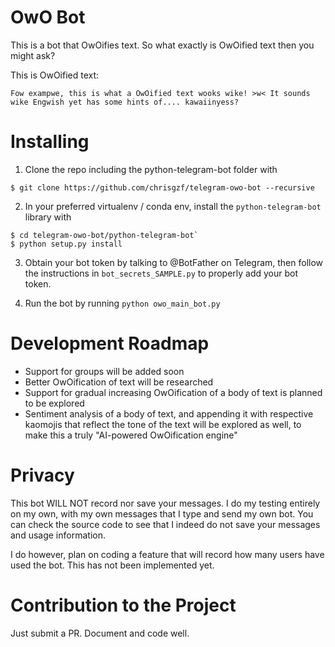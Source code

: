 # OwO Bot

This is a bot that OwOifies text. So what exactly is OwOified text then you might ask?

This is OwOified text:
```
Fow exampwe, this is what a OwOified text wooks wike! >w< It sounds wike Engwish yet has some hints of.... kawaiinyess?
```

# Installing

1. Clone the repo including the python-telegram-bot folder with

```
$ git clone https://github.com/chrisgzf/telegram-owo-bot --recursive
```

2. In your preferred virtualenv / conda env, install the `python-telegram-bot` library with

```
$ cd telegram-owo-bot/python-telegram-bot`
$ python setup.py install
```

3. Obtain your bot token by talking to @BotFather on Telegram, then follow the instructions in `bot_secrets_SAMPLE.py` to properly add your bot token.

4. Run the bot by running `python owo_main_bot.py`

# Development Roadmap

- Support for groups will be added soon
- Better OwOification of text will be researched
- Support for gradual increasing OwOification of a body of text is planned to be explored
- Sentiment analysis of a body of text, and appending it with respective kaomojis that reflect the tone of the text will be explored as well, to make this a truly "AI-powered OwOification engine"

# Privacy

This bot WILL NOT record nor save your messages. I do my testing entirely on my own, with my own messages that I type and send my own bot. You can check the source code to see that I indeed do not save your messages and usage information.

I do however, plan on coding a feature that will record how many users have used the bot. This has not been implemented yet.

# Contribution to the Project

Just submit a PR. Document and code well.

